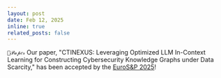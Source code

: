 ```yaml
---
layout: post
date: Feb 12, 2025
inline: true
related_posts: false
---
```


`💜𝒫𝒶𝓅𝑒𝓇` Our paper, "CTINEXUS: Leveraging Optimized LLM In-Context Learning for Constructing Cybersecurity Knowledge Graphs under Data Scarcity," has been accepted by the [EuroS&P 2025](https://eurosp2025.ieee-security.org/)!

<!-- `💜𝒫𝒶𝓅𝑒𝓇` `🩵𝒜𝔀𝒶𝓇𝒹` `🤍𝒮𝓮𝑟𝓋𝒾𝓬𝓮` `💛𝑪𝑜𝓃𝒻𝑒𝓇𝑒𝓃𝒸𝓮` -->

